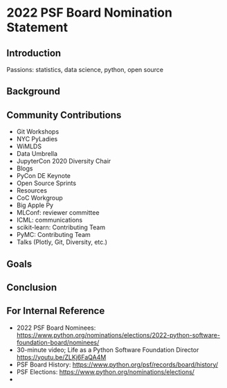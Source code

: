 # 2022 PSF Board Nomination Statement

## Introduction
Passions:  statistics, data science, python, open source

## Background

##  Community Contributions
- Git Workshops
- NYC PyLadies
- WiMLDS
- Data Umbrella
- JupyterCon 2020 Diversity Chair
- Blogs
- PyCon DE Keynote
- Open Source Sprints
- Resources 
- CoC Workgroup
- Big Apple Py
- MLConf: reviewer committee
- ICML: communications
- scikit-learn:  Contributing Team
- PyMC:  Contributing Team
- Talks (Plotly, Git, Diversity, etc.)

## Goals

## Conclusion


## For Internal Reference
- 2022 PSF Board Nominees:  https://www.python.org/nominations/elections/2022-python-software-foundation-board/nominees/
- 30-minute video; Life as a Python Software Foundation Director https://youtu.be/ZLKj6FaQA4M
- PSF Board History:  https://www.python.org/psf/records/board/history/
- PSF Elections:  https://www.python.org/nominations/elections/
- 
